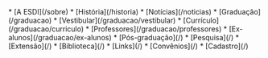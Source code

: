 <div class="nav" markdown=1>
*   [A ESDI](/sobre)
    *   [História](/historia)
*   [Notícias](/noticias)
*   [Graduação](/graduacao)
    *    [Vestibular](/graduacao/vestibular)
    *    [Currículo](/graduacao/curriculo)
    *    [Professores](/graduacao/professores)
    *    [Ex-alunos](/graduacao/ex-alunos)
*   [Pós-graduação](/)
*   [Pesquisa](/)
*   [Extensão](/)
*   [Biblioteca](/)
*   [Links](/)
*   [Convênios](/)
*   [Cadastro](/)
</div>